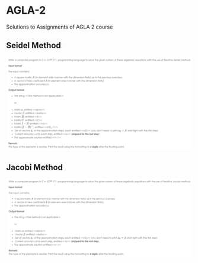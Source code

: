 # AGLA-2
Solutions to Assignments of AGLA 2 course

## Seidel Method

![Task Description](seidel.png)

## Jacobi Method

![Task Description](jacobi.png)
